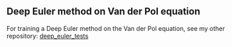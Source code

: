 ## Deep Euler method on Van der Pol equation

For training a Deep Euler method on the Van der Pol equation, see my other repository: [deep_euler_tests](https://github.com/plaveczlambert/deep_euler_tests)
